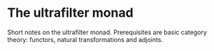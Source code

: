 # The ultrafilter monad
Short notes on the ultrafilter monad. Prerequisites are basic category theory: functors, natural transformations and adjoints.
